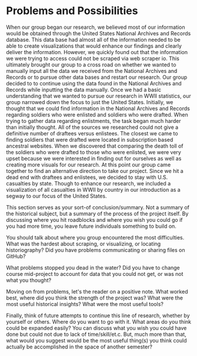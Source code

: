 # Problems and Possibilities

When our group began our research, we believed most of our information would be obtained through the United States National Archives and Records database. This data base had almost all of the information needed to be able to create visualizations that would enhance our findings and clearly deliver the information. However, we quickly found out that the information we were trying to access could not be scraped via web scraper io. This ultimately brought our group to a cross road on whether we wanted to manually input all the data we received from the National Archives and Records or to pursue other data bases and restart our research. 
Our group decided to to continue using the data found in the National Archives and Records while inputting the data manually. Once we had a basic understanding that we wanted to pursue our research in WWII statistics, our group narrowed down the focus to just the United States. Initially, we thought that we could find information in the National Archives and Records regarding soldiers who were enlisted and soldiers who were drafted. When trying to gather data regarding enlistments, the task began much harder than initially thought. All of the sources we researched could not give a definitive number of draftees versus enlistees. The closest we came to finding soldiers that were drafted were located in subscription based ancestral websites. 
When we discovered that comparing the death toll of the soldiers who were drafted to those who were enlisted, we were very upset because we were interested in finding out for ourselves as well as creating more visuals for our research. At this point our group came together to find an alternative direction to take our project. 
Since we hit a dead end with draftees and enlistees, we decided to stay with U.S. casualties by state. Though to enhance our research, we included a visualization of all casualties in WWII by country in our introduction as a segway to our focus of the United States.

This section serves as your sort-of conclusion/summary. Not a summary of the historical subject, but a summary of the process of the project itself. By discussing where you hit roadblocks and where you wish you could go if you had more time, you leave future individuals something to build on.

You should talk about where you group encountered the most difficulties. What was the hardest about scraping, or visualizing, or locating historiography? Did you have problems communicating or sharing files on GitHub?

What problems stopped you dead in the water? Did you have to change course mid-project to account for data that you could not get, or was not what you thought?

Moving on from problems, let's the reader on a positive note. What worked best, where did you think the strength of the project was? What were the most useful historical insights? What were the most useful tools?

Finally, think of future attempts to continue this line of research, whether by yourself or others. Where do you want to go with it. What areas do you think could be expanded easily? You can discuss what you wish you could have done but could not due to lack of time/skill/et.c. But, much more than that, what would you suggest would be the most useful thing(s) you think could actually be accomplished in the space of another semester?
